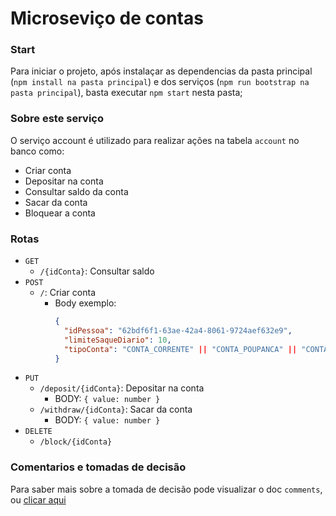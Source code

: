 # Microseviço de contas

### Start

Para iniciar o projeto, após instalaçar as dependencias da pasta principal (`npm install na pasta principal`) e dos serviços (`npm run bootstrap na pasta principal`), basta executar `npm start` nesta pasta;

### Sobre este serviço

O serviço account é utilizado para realizar ações na tabela `account` no banco como:

- Criar conta
- Depositar na conta
- Consultar saldo da conta
- Sacar da conta
- Bloquear a conta

### Rotas

- `GET`
  - `/{idConta}`: Consultar saldo
- `POST`
  - `/`: Criar conta
    - Body exemplo:
      ```json
      {
        "idPessoa": "62bdf6f1-63ae-42a4-8061-9724aef632e9",
        "limiteSaqueDiario": 10,
        "tipoConta": "CONTA_CORRENTE" || "CONTA_POUPANCA" || "CONTA_SALARIO"
      }
      ```
- `PUT`
  - `/deposit/{idConta}`: Depositar na conta
    - BODY: `{ value: number }`
  - `/withdraw/{idConta}`: Sacar da conta
    - BODY: `{ value: number }`
- `DELETE`
  - `/block/{idConta}`

### Comentarios e tomadas de decisão

Para saber mais sobre a tomada de decisão pode visualizar o doc `comments`, ou [clicar aqui](../../docs/comments.md)
